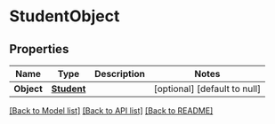 # StudentObject

## Properties
Name | Type | Description | Notes
------------ | ------------- | ------------- | -------------
**Object** | [**Student**](Student.md) |  | [optional] [default to null]

[[Back to Model list]](../README.md#documentation-for-models) [[Back to API list]](../README.md#documentation-for-api-endpoints) [[Back to README]](../README.md)


